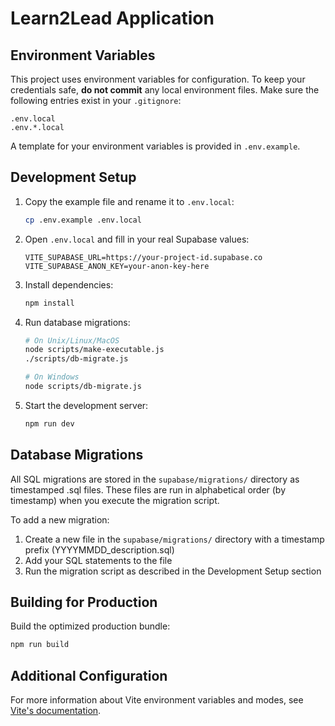 
# Learn2Lead Application

## Environment Variables

This project uses environment variables for configuration. To keep your credentials safe, **do not commit** any local environment files. Make sure the following entries exist in your `.gitignore`:

```
.env.local
.env.*.local
```

A template for your environment variables is provided in `.env.example`.

## Development Setup

1. Copy the example file and rename it to `.env.local`:
   ```bash
   cp .env.example .env.local
   ```
2. Open `.env.local` and fill in your real Supabase values:
   ```env
   VITE_SUPABASE_URL=https://your-project-id.supabase.co
   VITE_SUPABASE_ANON_KEY=your-anon-key-here
   ```
3. Install dependencies:
   ```bash
   npm install
   ```
4. Run database migrations:
   ```bash
   # On Unix/Linux/MacOS
   node scripts/make-executable.js
   ./scripts/db-migrate.js
   
   # On Windows
   node scripts/db-migrate.js
   ```
5. Start the development server:
   ```bash
   npm run dev
   ```

## Database Migrations

All SQL migrations are stored in the `supabase/migrations/` directory as timestamped .sql files. These files are run in alphabetical order (by timestamp) when you execute the migration script.

To add a new migration:

1. Create a new file in the `supabase/migrations/` directory with a timestamp prefix (YYYYMMDD_description.sql)
2. Add your SQL statements to the file
3. Run the migration script as described in the Development Setup section

## Building for Production

Build the optimized production bundle:

```bash
npm run build
```

## Additional Configuration

For more information about Vite environment variables and modes, see [Vite's documentation](https://vitejs.dev/guide/env-and-mode.html).

